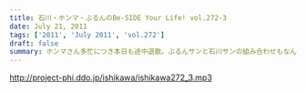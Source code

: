```yaml
---
title: 石川・ホンマ・ぶるんのBe-SIDE Your Life! vol.272-3
date: July 21, 2011
tags: ['2011', 'July 2011', 'vol.272']
draft: false
summary: ホンマさん多忙につき本日も途中退散。ぶるんサンと石川サンの組み合わせもなんだか板についてきてしまっているのか！？！？NAMAE
---
```


http://project-phi.ddo.jp/ishikawa/ishikawa272_3.mp3